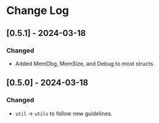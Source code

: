# Change Log

## [0.5.1] - 2024-03-18

### Changed

* Added MemDbg, MemSize, and Debug to most structs 


## [0.5.0] - 2024-03-18

### Changed

* `util` -> `utils` to follow new guidelines.

